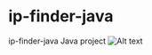 # ip-finder-java
 ip-finder-java Java project   <img src="/path/to/capture.JPG.jpg" alt="Alt text" title="Optional title">
